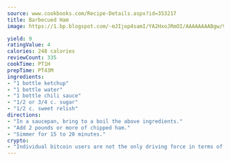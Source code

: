 ```yaml
---
source: www.cookbooks.com/Recipe-Details.aspx?id=353217
title: Barbecued Ham
image: https://1.bp.blogspot.com/-mJIjop4samI/YA2HxoJRmOI/AAAAAAAABgw/9Q6cN5purxQQ0M3111-VxRXtHYk4x987wCLcBGAsYHQ/s320/19.png

yield: 9
ratingValue: 4
calories: 248 calories
reviewCount: 335
cookTime: PT1H
prepTime: PT43M
ingredients:
- "1 bottle ketchup"
- "1 bottle water"
- "1 bottle chili sauce"
- "1/2 or 3/4 c. sugar"
- "1/2 c. sweet relish"
directions:
- "In a saucepan, bring to a boil the above ingredients."
- "Add 2 pounds or more of chipped ham."
- "Simmer for 15 to 20 minutes."
crypto:
- "Individual bitcoin users are not the only driving force in terms of securing the bitcoin network."
---
```

